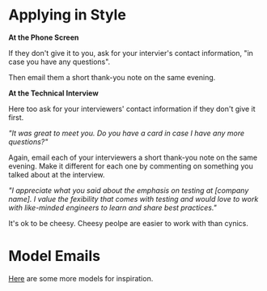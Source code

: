 # Applying in Style

**At the Phone Screen**

If they don't give it to you, ask for your intervier's contact information, "in case you have any questions".

Then email them a short thank-you note on the same evening.

**At the Technical Interview**

Here too ask for your interviewers' contact information if they don't give it first.

*"It was great to meet you. Do you have a card in case I have any more questions?"*

Again, email each of your interviewers a short thank-you note on the same evening. Make it different for each one by commenting on something you talked about at the interview.

*"I appreciate what you said about the emphasis on testing at [company name]. I value the fexibility that comes with testing and would love to work with like-minded engineers to learn and share best practices."*

It's ok to be cheesy. Cheesy peolpe are easier to work with than cynics.

# Model Emails

[Here][stock-emails] are some more models for inspiration.

[stock-emails]: ../stock_emails/for_interview_process.md
